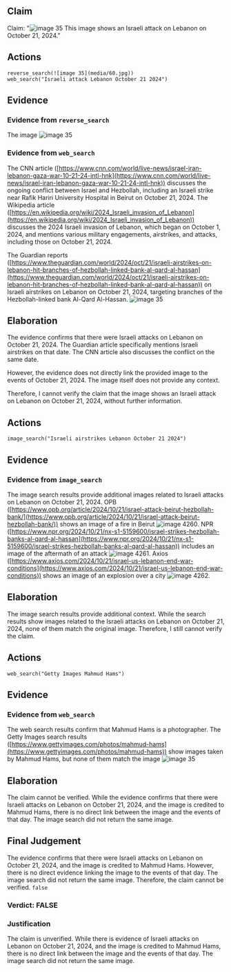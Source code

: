 ## Claim
Claim: "![image 35](media/60.jpg) This image shows an Israeli attack on Lebanon on October 21, 2024."

## Actions
```
reverse_search(![image 35](media/60.jpg))
web_search("Israeli attack Lebanon October 21 2024")
```

## Evidence
### Evidence from `reverse_search`
The image ![image 35](media/60.jpg)

### Evidence from `web_search`
The CNN article ([https://www.cnn.com/world/live-news/israel-iran-lebanon-gaza-war-10-21-24-intl-hnk](https://www.cnn.com/world/live-news/israel-iran-lebanon-gaza-war-10-21-24-intl-hnk)) discusses the ongoing conflict between Israel and Hezbollah, including an Israeli strike near Rafik Hariri University Hospital in Beirut on October 21, 2024. The Wikipedia article ([https://en.wikipedia.org/wiki/2024_Israeli_invasion_of_Lebanon](https://en.wikipedia.org/wiki/2024_Israeli_invasion_of_Lebanon)) discusses the 2024 Israeli invasion of Lebanon, which began on October 1, 2024, and mentions various military engagements, airstrikes, and attacks, including those on October 21, 2024.

The Guardian reports ([https://www.theguardian.com/world/2024/oct/21/israeli-airstrikes-on-lebanon-hit-branches-of-hezbollah-linked-bank-al-qard-al-hassan](https://www.theguardian.com/world/2024/oct/21/israeli-airstrikes-on-lebanon-hit-branches-of-hezbollah-linked-bank-al-qard-al-hassan)) on Israeli airstrikes on Lebanon on October 21, 2024, targeting branches of the Hezbollah-linked bank Al-Qard Al-Hassan. ![image 35](media/60.jpg)

## Elaboration
The evidence confirms that there were Israeli attacks on Lebanon on October 21, 2024. The Guardian article specifically mentions Israeli airstrikes on that date. The CNN article also discusses the conflict on the same date.

However, the evidence does not directly link the provided image to the events of October 21, 2024. The image itself does not provide any context.

Therefore, I cannot verify the claim that the image shows an Israeli attack on Lebanon on October 21, 2024, without further information.


## Actions
```
image_search("Israeli airstrikes Lebanon October 21 2024")
```

## Evidence
### Evidence from `image_search`
The image search results provide additional images related to Israeli attacks on Lebanon on October 21, 2024. OPB ([https://www.opb.org/article/2024/10/21/israel-attack-beirut-hezbollah-bank/](https://www.opb.org/article/2024/10/21/israel-attack-beirut-hezbollah-bank/)) shows an image of a fire in Beirut ![image 4260](media/2025-08-23_00-55-1755910515-830552.jpg). NPR ([https://www.npr.org/2024/10/21/nx-s1-5159600/israel-strikes-hezbollah-banks-al-qard-al-hassan](https://www.npr.org/2024/10/21/nx-s1-5159600/israel-strikes-hezbollah-banks-al-qard-al-hassan)) includes an image of the aftermath of an attack ![image 4261](media/2025-08-23_00-55-1755910516-857985.jpg). Axios ([https://www.axios.com/2024/10/21/israel-us-lebanon-end-war-conditions](https://www.axios.com/2024/10/21/israel-us-lebanon-end-war-conditions)) shows an image of an explosion over a city ![image 4262](media/2025-08-23_00-55-1755910517-617558.jpg).


## Elaboration
The image search results provide additional context. While the search results show images related to the Israeli attacks on Lebanon on October 21, 2024, none of them match the original image. Therefore, I still cannot verify the claim.


## Actions
```
web_search("Getty Images Mahmud Hams")
```

## Evidence
### Evidence from `web_search`
The web search results confirm that Mahmud Hams is a photographer. The Getty Images search results ([https://www.gettyimages.com/photos/mahmud-hams](https://www.gettyimages.com/photos/mahmud-hams)) show images taken by Mahmud Hams, but none of them match the image ![image 35](media/60.jpg)

## Elaboration
The claim cannot be verified. While the evidence confirms that there were Israeli attacks on Lebanon on October 21, 2024, and the image is credited to Mahmud Hams, there is no direct link between the image and the events of that day. The image search did not return the same image.


## Final Judgement
The evidence confirms that there were Israeli attacks on Lebanon on October 21, 2024, and the image is credited to Mahmud Hams. However, there is no direct evidence linking the image to the events of that day. The image search did not return the same image. Therefore, the claim cannot be verified. `false`

### Verdict: FALSE

### Justification
The claim is unverified. While there is evidence of Israeli attacks on Lebanon on October 21, 2024, and the image is credited to Mahmud Hams, there is no direct link between the image and the events of that day. The image search did not return the same image.
